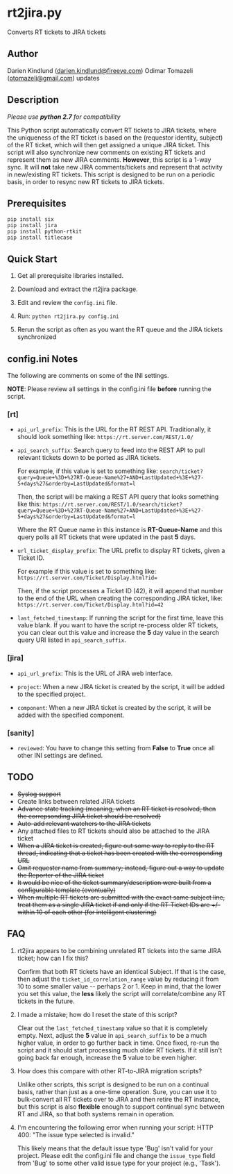 # rt2jira.py #
Converts RT tickets to JIRA tickets

## Author ##

Darien Kindlund (darien.kindlund@fireeye.com)
Odimar Tomazeli (otomazeli@gmail.com) updates

## Description ##
_Please use **python 2.7** for compatibility_

This Python script automatically convert RT tickets to JIRA tickets, where the uniqueness of the RT ticket is based on the (requestor identity, subject) of the RT ticket, which will then get assigned a unique JIRA ticket.  This script will also synchronize new comments on existing RT tickets and represent them as new JIRA comments.  **However**, this script is a 1-way sync.  It will **not** take new JIRA comments/tickets and represent that activity in new/existing RT tickets.  This script is designed to be run on a periodic basis, in order to resync new RT tickets to JIRA tickets.

## Prerequisites ##

    pip install six
    pip install jira
    pip install python-rtkit
    pip install titlecase

## Quick Start ##

1. Get all prerequisite libraries installed.

2. Download and extract the rt2jira package.

3. Edit and review the `config.ini` file.

4. Run: `python rt2jira.py config.ini`

5. Rerun the script as often as you want the RT queue and the JIRA tickets synchronized

## config.ini Notes ##

The following are comments on some of the INI settings.

**NOTE**: Please review all settings in the config.ini file **before** running the script.

### [rt] ###
* `api_url_prefix`: This is the URL for the RT REST API.  Traditionally, it should look something like:
    `https://rt.server.com/REST/1.0/`

* `api_search_suffix`: Search query to feed into the REST API to pull relevant tickets down to be ported as JIRA tickets.

    For example, if this value is set to something like:
    `search/ticket?query=Queue+%3D+%27RT-Queue-Name%27+AND+LastUpdated+%3E+%27-5+days%27&orderby=LastUpdated&format=l`

    Then, the script will be making a REST API query that looks something like this:
    `https://rt.server.com/REST/1.0/search/ticket?query=Queue+%3D+%27RT-Queue-Name%27+AND+LastUpdated+%3E+%27-5+days%27&orderby=LastUpdated&format=l`

    Where the RT Queue name in this instance is **RT-Queue-Name** and this query polls all RT tickets that were updated in the past **5** days.

* `url_ticket_display_prefix`: The URL prefix to display RT tickets, given a Ticket ID.

    For example if this value is set to something like:
    `https://rt.server.com/Ticket/Display.html?id=`

    Then, if the script processes a Ticket ID (42), it will append that number to the end of the URL when creating the corresponding JIRA ticket, like:
    `https://rt.server.com/Ticket/Display.html?id=42`

* `last_fetched_timestamp`: If running the script for the first time, leave this value blank.  If you want to have the script re-process older RT tickets, you can clear out this value and increase the **5** day value in the search query URI listed in `api_search_suffix`.

### [jira] ###

* `api_url_prefix`: This is the URL of JIRA web interface.

* `project`: When a new JIRA ticket is created by the script, it will be added to the specified project.

* `component`: When a new JIRA ticket is created by the script, it will be added with the specified component.

### [sanity] ###

* `reviewed`: You have to change this setting from **False** to **True** once all other INI settings are defined.

## TODO ##

* ~~Syslog support~~
* Create links between related JIRA tickets
* ~~Advance state tracking (meaning, when an RT ticket is resolved, then the correpsonding JIRA ticket should be resolved)~~
* ~~Auto-add relevant watchers to the JIRA tickets~~
* Any attached files to RT tickets should also be attached to the JIRA ticket
* ~~When a JIRA ticket is created, figure out some way to reply to the RT thread, indicating that a ticket has been created with the corresponding URL~~
* ~~Omit requester name from summary; instead, figure out a way to update the Reporter of the JIRA ticket~~
* ~~It would be nice of the ticket summary/description were built from a configurable template (eventually)~~
* ~~When multiple RT tickets are submitted with the exact same subject line, treat them as a single JIRA ticket if and only if the RT Ticket IDs are +/- within 10 of each other (for intelligent clustering)~~

## FAQ ##

1. rt2jira appears to be combining unrelated RT tickets into the same JIRA ticket; how can I fix this?

    Confirm that both RT tickets have an identical Subject.  If that is the case, then adjust the `ticket_id_correlation_range` value by reducing it from 10 to some smaller value -- perhaps 2 or 1.  Keep in mind, that the lower you set this value, the **less** likely the script will correlate/combine any RT tickets in the future.

2. I made a mistake; how do I reset the state of this script?

    Clear out the `last_fetched_timestamp` value so that it is completely empty.  Next, adjust the **5** value in `api_search_suffix` to be a much higher value, in order to go further back in time.  Once fixed, re-run the script and it should start processing much older RT tickets.  If it still isn't going back far enough, increase the **5** value to be even higher.

3. How does this compare with other RT-to-JIRA migration scripts?

    Unlike other scripts, this script is designed to be run on a continual basis, rather than just as a one-time operation.  Sure, you can use it to bulk-convert all RT tickets over to JIRA and then retire the RT instance, but this script is also **flexible** enough to support continual sync between RT and JIRA, so that both systems remain in operation.

4. I'm encountering the following error when running your script: HTTP 400: "The issue type selected is invalid."

    This likely means that the default issue type 'Bug' isn't valid for your project.  Please edit the config.ini file and change the `issue_type` field from 'Bug' to some other valid issue type for your project (e.g., 'Task').
